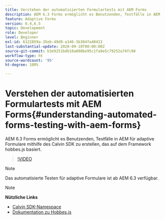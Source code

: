 ```yaml
---
title: Verstehen der automatisierten Formulartests mit AEM Forms
description: AEM 6.3 Forms ermöglicht es Benutzenden, Testfälle in AEM für adaptive Formulare mithilfe des Calvin SDK zu erstellen, das auf dem Framework hobbes.js basiert.
feature: Adaptive Forms
version: 6.4,6.5
topic: Development
role: Developer
level: Beginner
exl-id: 6122859a-35eb-49d9-a146-3b304fa40413
last-substantial-update: 2020-09-10T00:00:00Z
source-git-commit: b3e9251bdb18a008be95c1fa9e5c79252a74fc98
workflow-type: ht
source-wordcount: '95'
ht-degree: 100%

---
```


# Verstehen der automatisierten Formulartests mit AEM Forms{#understanding-automated-forms-testing-with-aem-forms}

AEM 6.3 Forms ermöglicht es Benutzenden, Testfälle in AEM für adaptive Formulare mithilfe des Calvin SDK zu erstellen, das auf dem Framework hobbes.js basiert.

>[!VIDEO](https://video.tv.adobe.com/v/19700?quality=12&learn=on)

>[!NOTE]
>
>Das automatisierte Testen für adaptive Formulare ist ab AEM 6.3 verfügbar.

>[!NOTE]
>
>**Nützliche Links**
>
>* [Calvin SDK-Namespace](https://helpx.adobe.com/de/aem-forms/6-3/calvin-sdk-javascript-api/calvin.html)
>* [Dokumentation zu Hobbes.js](https://experienceleague.adobe.com/docs/experience-manager-release-information/aem-release-updates/previous-updates/aem-previous-versions.html?lang=de)
